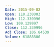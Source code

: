 ```yaml
---
Date: 2015-09-02
Open: 110.230003
High: 112.339996
Low: 109.129997
Close: 112.339996
Adj Close: 106.84539
Volume: 61888800
---
```

